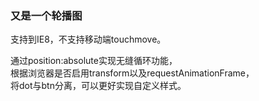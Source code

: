 ### 又是一个轮播图

支持到IE8，不支持移动端touchmove。

通过position:absolute实现无缝循环功能，  
根据浏览器是否启用transform以及requestAnimationFrame，  
将dot与btn分离，可以更好实现自定义样式。